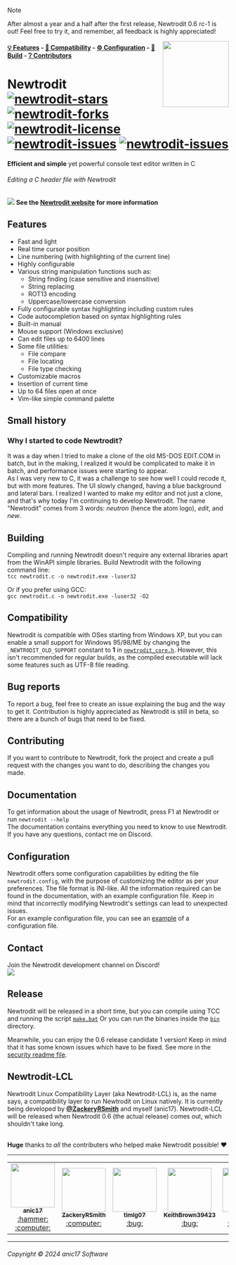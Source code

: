 > [!NOTE]
After almost a year and a half after the first release, Newtrodit 0.6 rc-1 is out! Feel free to try it, and remember, all feedback is highly appreciated!

<a href="https://github.com/anic17/Newtrodit"><img src="https://github.com/anic17/Newtrodit/blob/main/res/logo_transp.png" align="right" width="150" height="150" /></a>

#### [💡 Features](https://github.com/anic17/Newtrodit#features) - [📖 Compatibility](https://github.com/anic17/Newtrodit#compatibility) - [⚙️ Configuration](https://github.com/anic17/Newtrodit#configuration) - [🔨 Build](https://github.com/anic17/Newtrodit#building) - [❔ Contributors](https://github.com/anic17/Newtrodit#contributors)

# Newtrodit <br><a href="https://github.com/anic17/Newtrodit/stargazers">![newtrodit-stars](https://img.shields.io/github/stars/anic17/Newtrodit?color=yellow&style=flat-square)</a> <a href="https://github.com/anic17/Newtrodit/network/members">![newtrodit-forks](https://img.shields.io/github/forks/anic17/Newtrodit?style=flat-square)</a> <a href="https://www.gnu.org/licenses/gpl-3.0">![newtrodit-license](https://img.shields.io/github/license/anic17/Newtrodit?style=flat-square)</a> <a href="https://github.com/anic17/Newtrodit/issues">![newtrodit-issues](https://img.shields.io/github/issues/anic17/Newtrodit?style=flat-square)</a> <a href="https://github.com/anic17/Newtrodit/pulls">![newtrodit-issues](https://img.shields.io/github/issues-pr/anic17/Newtrodit?style=flat-square)</a>

**Efficient and simple** yet powerful console text editor written in C

###### Editing a C header file with Newtrodit
<a href="https://anic17.github.io/Newtrodit/"><img src="../main/res/screenshot_main.png"></img></a>
**See the [Newtrodit website](https://anic17.github.io/Newtrodit) for more information**

## Features
- Fast and light
- Real time cursor position
- Line numbering (with highlighting of the current line)
- Highly configurable
- Various string manipulation functions such as:
   - String finding (case sensitive and insensitive)
   - String replacing
   - ROT13 encoding
   - Uppercase/lowercase conversion
- Fully configurable syntax highlighting including custom rules
- Code autocompletion based on syntax highlighting rules
- Built-in manual
- Mouse support (Windows exclusive)
- Can edit files up to 6400 lines
- Some file utilities:
   - File compare
   - File locating
   - File type checking
- Customizable macros
- Insertion of current time
- Up to 64 files open at once
- Vim-like simple command palette

## Small history
### Why I started to code Newtrodit?

It was a day when I tried to make a clone of the old MS-DOS EDIT.COM in batch, but in the making, I realized it would be complicated to make it in batch, and performance issues were starting to appear.  
As I was very new to C, it was a challenge to see how well I could recode it, but with more features. The UI slowly changed, having a blue background and lateral bars. I realized I wanted to make my editor and not just a clone, and that's why today I'm continuing to develop Newtrodit.
The name "Newtrodit" comes from 3 words: _neutron_ (hence the atom logo), _edit_, and _new_.

## Building
Compiling and running Newtrodit doesn't require any external libraries apart from the WinAPI simple libraries. Build Newtrodit with the following command line:  
`tcc newtrodit.c -o newtrodit.exe -luser32`  

Or if you prefer using GCC:  
`gcc newtrodit.c -o newtrodit.exe -luser32 -O2`

## Compatibility
Newtrodit is compatible with OSes starting from Windows XP, but you can enable a small support for Windows 95/98/ME by changing the `_NEWTRODIT_OLD_SUPPORT` constant to **1** in [`newtrodit_core.h`](src/win32/newtrodit_core_win.h#L44).  However, this isn't recommended for regular builds, as the compiled executable will lack some features such as UTF-8 file reading.

## Bug reports
To report a bug, feel free to create an issue explaining the bug and the way to get it. Contribution is highly appreciated as Newtrodit is still in beta, so there are a bunch of bugs that need to be fixed.

## Contributing
If you want to contribute to Newtrodit, fork the project and create a pull request with the changes you want to do, describing the changes you made.

## Documentation
To get information about the usage of Newtrodit, press F1 at Newtrodit or run `newtrodit --help`  
The documentation contains everything you need to know to use Newtrodit. If you have any questions, contact me on <a href="https://discord.gg/J628dBqQgb" style="text-decoration: none">Discord</a>.

## Configuration

Newtrodit offers some configuration capabilities by editing the file `newtrodit.config`, with the purpose of customizing the editor as per your preferences. The file format is INI-like. All the information required can be found in the documentation, with an example configuration file. Keep in mind that incorrectly modifying Newtrodit's settings can lead to unexpected issues.  
For an example configuration file, you can see an [example](newtrodit.config) of a configuration file.

## Contact
Join the Newtrodit development channel on Discord!  
<a href="https://discord.gg/J628dBqQgb"><img src="https://img.shields.io/discord/728958932210679869?style=flat-square&color=blue"></a>

## Release
Newtrodit will be released in a short time, but you can compile using <a href="https://bellard.org/tcc/" style="text-decoration: none">TCC</a> and running the script [`make.bat`](../main/make.bat)
Or you can run the binaries inside the [`bin`](../main/bin/) directory.

Meanwhile, you can enjoy the 0.6 release candidate 1 version! Keep in mind that it has some known issues which have to be fixed. See more in the [security readme file](../main/SECURITY.md).


## Newtrodit-LCL

Newtrodit Linux Compatibility Layer (aka Newtrodit-LCL) is, as the name says, a compatibility layer to run Newtrodit on Linux natively. It is currently being developed by **[@ZackeryRSmith](https://github.com/ZackeryRSmith)** and myself (anic17). Newtrodit-LCL will be released when Newtrodit 0.6 (the actual release) comes out, which shouldn't take long.

<br />
<a name="contributors"></a>
<b>Huge</b> thanks to <i>all</i> the contributers who helped make Newtrodit possible! ❤️
<hr>
<table align="center">
  <tr>
    <td align="center"><a href="https://github.com/anic17"><img src="https://avatars.githubusercontent.com/u/58483910?v=4?s=100" width="100px;" /><br /><sub><b>anic17</b></sub></a><br /><a href="" title="Maintainer">:hammer:</a> <a href="" title="Code">:computer:</a></td>
    <td align="center"><a href="https://github.com/ZackeryRSmith"><img src="https://avatars.githubusercontent.com/u/72983221?v=4?s=100" width="100px;" alt=""/><br /><sub><b>ZackeryRSmith</b></sub></a><br /><a href="" title="Code">:computer:</a></td>
    <td align="center"><a href="https://github.com/timlg07"><img src="https://avatars.githubusercontent.com/u/33633786?v=4?s=100" width="100px;" /><br /><sub><b>timlg07</b></sub></a><br /><a href="" title="Bug fixes">:bug:</a></td>
    <td align="center"><a href="https://github.com/KeithBrown39423"><img src="https://avatars.githubusercontent.com/u/74946768?v=4?s=100" width="100px;" /><br /><sub><b>KeithBrown39423</b></sub></a><br /><a href="" title="Bug fixes">:bug:</a></td>
    <td align="center"><a href="https://github.com/TheKvc"><img src="https://avatars.githubusercontent.com/u/46124093?v=4?s=100" width="100px;" /><br /><sub><b>TheKvc</b></sub></a><br /><a href="" title="Testing">:test_tube:</a></td>
  </tr>
</table>

<hr>

###### Copyright &copy; 2024 anic17 Software

<!-- 
View counter 
-->
<img src="https://hits.seeyoufarm.com/api/count/incr/badge.svg?url=https%3A%2F%2Fgithub.com%2Fanic17%2FNewtrodit&count_bg=%23FFFFFF&title_bg=%23FFFFFF&icon=&icon_color=%23FFFFFF&title=hits&edge_flat=false" style="display:none" height=0 width=0>

